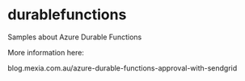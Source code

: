 # durablefunctions
Samples about Azure Durable Functions

More information here: 

blog.mexia.com.au/azure-durable-functions-approval-with-sendgrid

